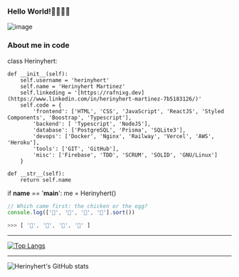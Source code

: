 ### Hello World!👋👨🏾‍💻


![image](https://media-exp1.licdn.com/dms/image/D4D16AQGm-DtICHeWzg/profile-displaybackgroundimage-shrink_350_1400/0/1664324987520?e=1670457600&v=beta&t=TJiw-C4eEt7MBoJMNS3i9cDmvCVsWL5mLnMES_6r6sU)


### About me in code
class Herinyhert:

    def __init__(self):
        self.username = 'herinyhert'
        self.name = 'Herinyhert Martinez'
        self.linkeding = '[https://rafnixg.dev](https://www.linkedin.com/in/herinyhert-martinez-7b5183126/)'
        self.code = {
            'frontend': ['HTML', 'CSS', 'JavaScript', 'ReactJS', 'Styled Components', 'Boostrap', 'Typescript'],
            'backend': [ 'Typescript', 'NodeJS'],
            'database': ['PostgreSQL', 'Prisma', 'SQLite3'],
            'devops': ['Docker', 'Nginx', 'Railway', 'Vercel', 'AWS', 'Heroku'],
            'tools': ['GIT', 'GitHub'],
            'misc': ['Firebase', 'TDD', 'SCRUM', 'SOLID', 'GNU/Linux']
        }

    def __str__(self):
        return self.name


if __name__ == '__main__':
    me = Herinyhert()



```javascript
// Which came first: the chicken or the egg?
console.log(['🥚', '🐣', '🐥', '🐔'].sort())

>>> [ '🐔', '🐣', '🐥', '🥚' ]
```
<hr>

[![Top Langs](https://github-readme-stats.vercel.app/api/top-langs/?username=herinyhert&layout=compact&theme=dark)](https://github.com/herinyhert/github-readme-stats)

<hr>

![Herinyhert's GitHub stats](https://github-readme-stats.vercel.app/api?username=herinyhert&show_icons=true&count_private=true&theme=dark)
